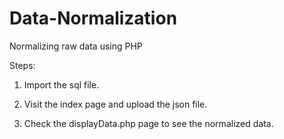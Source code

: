 # Data-Normalization
Normalizing raw data using PHP
 
 Steps:
 
 1. Import the sql file.
 
 2. Visit the index page and upload the json file.
 
 3. Check the displayData.php page to see the normalized data.